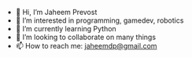 - 👋 Hi, I’m Jaheem Prevost
- 👀 I’m interested in programming, gamedev, robotics
- 🌱 I’m currently learning Python
- 💞️ I’m looking to collaborate on many things
- 📫 How to reach me: jaheemdp@gmail.com

<!---
JaheemDavisPrevost/JaheemDavisPrevost is a ✨ special ✨ repository because its `README.md` (this file) appears on your GitHub profile.
You can click the Preview link to take a look at your changes.
--->
